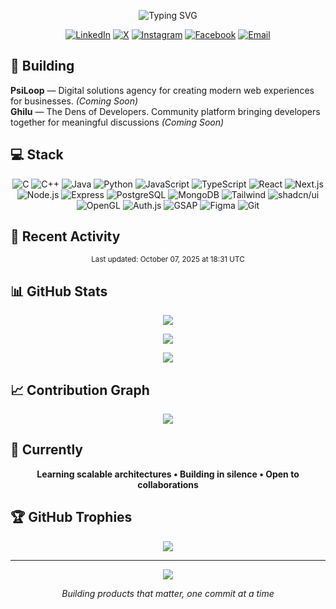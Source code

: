 <div align="center">

![Typing SVG](https://readme-typing-svg.demolab.com?font=Ubuntu&size=32&duration=2500&pause=1000&color=DC1B2E&background=00000000&center=true&vCenter=true&multiline=false&repeat=true&width=800&height=80&lines=Hello+World!;Welcome+to+my+GitHub;This+is+Iftekhar+Fahim;Software+Engineering+Student;Full+Stack+Developer;Entrepreneur;)

[![LinkedIn](https://img.shields.io/badge/LinkedIn-0077B5?style=flat&logo=linkedin&logoColor=white)](https://www.linkedin.com/in/iftekharalamfahim/)
[![X](https://img.shields.io/badge/X-000000?style=flat&logo=x&logoColor=white)](https://x.com/_IftekharFahim)
[![Instagram](https://img.shields.io/badge/Instagram-E4405F?style=flat&logo=instagram&logoColor=white)](https://www.instagram.com/_brainsect/)
[![Facebook](https://img.shields.io/badge/Facebook-1877F2?style=flat&logo=facebook&logoColor=white)](https://www.facebook.com/verminkafka)
[![Email](https://img.shields.io/badge/Email-EA4335?style=flat&logo=gmail&logoColor=white)](mailto:includefahim@gmail.com)

</div>

## 🚀 Building

**PsiLoop** — Digital solutions agency for creating modern web experiences for businesses. *(Coming Soon)*  
**Ghilu** — The Dens of Developers. Community platform bringing developers together for meaningful discussions *(Coming Soon)*

## 💻 Stack
<div align="center">  
  
![C](https://img.shields.io/badge/-C-A8B9CC?style=flat&logo=c&logoColor=black)
![C++](https://img.shields.io/badge/-C++-00599C?style=flat&logo=cplusplus&logoColor=white)
![Java](https://img.shields.io/badge/-Java-007396?style=flat&logo=openjdk&logoColor=white)
![Python](https://img.shields.io/badge/-Python-3776AB?style=flat&logo=python&logoColor=white)
![JavaScript](https://img.shields.io/badge/-JavaScript-F7DF1E?style=flat&logo=javascript&logoColor=black)
![TypeScript](https://img.shields.io/badge/-TypeScript-3178C6?style=flat&logo=typescript&logoColor=white)
![React](https://img.shields.io/badge/-React-61DAFB?style=flat&logo=react&logoColor=black)
![Next.js](https://img.shields.io/badge/-Next.js-000000?style=flat&logo=next.js&logoColor=white)
![Node.js](https://img.shields.io/badge/-Node.js-339933?style=flat&logo=node.js&logoColor=white)
![Express](https://img.shields.io/badge/-Express-000000?style=flat&logo=express&logoColor=white)
![PostgreSQL](https://img.shields.io/badge/-PostgreSQL-4169E1?style=flat&logo=postgresql&logoColor=white)
![MongoDB](https://img.shields.io/badge/-MongoDB-47A248?style=flat&logo=mongodb&logoColor=white)
![Tailwind](https://img.shields.io/badge/-Tailwind-06B6D4?style=flat&logo=tailwindcss&logoColor=white)
![shadcn/ui](https://img.shields.io/badge/-shadcn/ui-000000?style=flat&logo=shadcnui&logoColor=white)
![OpenGL](https://img.shields.io/badge/-OpenGL-5586A4?style=flat&logo=opengl&logoColor=white)
![Auth.js](https://img.shields.io/badge/-Auth.js-000000?style=flat&logo=auth0&logoColor=white)
![GSAP](https://img.shields.io/badge/-GSAP-88CE02?style=flat&logo=greensock&logoColor=black)
![Figma](https://img.shields.io/badge/-Figma-F24E1E?style=flat&logo=figma&logoColor=white)
![Git](https://img.shields.io/badge/-Git-F05032?style=flat&logo=git&logoColor=white)  

</div>  

## 📂 Recent Activity


<!--START_SECTION:activity-->
<!--END_SECTION:activity-->

<div align="center">
  <sub>Last updated: <!--LAST_UPDATED_START-->October 07, 2025 at 18:31 UTC<!--LAST_UPDATED_END--></sub>
</div>

## 📊 GitHub Stats

<div align="center">

![](https://github-readme-stats.vercel.app/api?username=iftekharalamfahim&show_icons=true&theme=dark&hide_border=true&bg_color=0D1117&title_color=58A6FF&icon_color=58A6FF&text_color=C9D1D9&count_private=true&include_all_commits=true)

![](https://github-readme-streak-stats.herokuapp.com/?user=iftekharalamfahim&theme=dark&hide_border=true&background=0D1117&ring=58A6FF&fire=58A6FF&currStreakLabel=58A6FF)

![](https://github-readme-stats.vercel.app/api/top-langs/?username=iftekharalamfahim&layout=compact&theme=dark&hide_border=true&bg_color=0D1117&title_color=58A6FF&text_color=C9D1D9&langs_count=8)

</div>

## 📈 Contribution Graph

<div align="center">

![](https://github-readme-activity-graph.vercel.app/graph?username=iftekharalamfahim&theme=github-dark&hide_border=true&bg_color=0D1117&color=58A6FF&line=58A6FF&point=C9D1D9)

</div>

## 🎯 Currently
<div align="center">  
  
**Learning scalable architectures • Building in silence • Open to collaborations**  

</div>

## 🏆 GitHub Trophies

<div align="center">

![](https://github-profile-trophy.vercel.app/?username=iftekharalamfahim&theme=darkhub&no-frame=true&no-bg=true&row=1&column=7)

</div>

---

<div align="center">

![](https://komarev.com/ghpvc/?username=iftekharalamfahim&color=58A6FF&style=flat)

*Building products that matter, one commit at a time*

</div>
